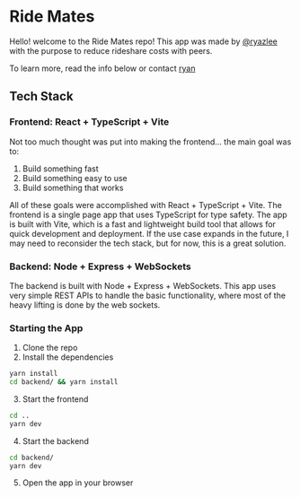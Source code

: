 # Ride Mates

Hello! welcome to the Ride Mates repo! This app was made by [@ryazlee](https://github.com/ryazlee) with the purpose to reduce rideshare costs with peers.

To learn more, read the info below or contact [ryan](mailto:ryan.j.lee99@gmail.com)

## Tech Stack

### Frontend: React + TypeScript + Vite

Not too much thought was put into making the frontend... the main goal was to:

1. Build something fast
2. Build something easy to use
3. Build something that works

All of these goals were accomplished with React + TypeScript + Vite. The frontend is a single page app that uses TypeScript for type safety. The app is built with Vite, which is a fast and lightweight build tool that allows for quick development and deployment. If the use case expands in the future,
I may need to reconsider the tech stack, but for now, this is a great solution.

### Backend: Node + Express + WebSockets

The backend is built with Node + Express + WebSockets. This app uses very simple REST APIs to handle the basic functionality, where most of the heavy lifting is done by the web sockets.

### Starting the App

1. Clone the repo
2. Install the dependencies

```bash
yarn install
cd backend/ && yarn install
```

3. Start the frontend

```bash
cd ..
yarn dev
```

4. Start the backend

```bash
cd backend/
yarn dev
```

5. Open the app in your browser
